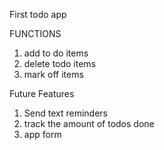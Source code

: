 First todo app

FUNCTIONS
1) add to do items 
2) delete todo items
3) mark off items

Future Features
1) Send text reminders
2) track the amount of todos done
3) app form 

